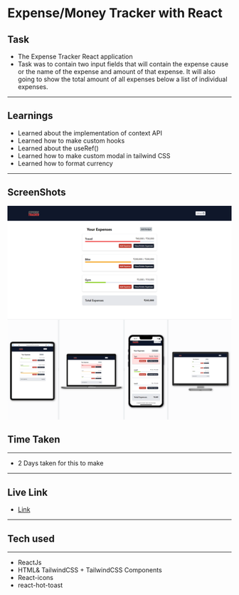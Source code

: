 # Expense/Money Tracker with React

## Task

- The Expense Tracker React application
- Task was to contain two input fields that will contain the expense cause or the name of the expense and amount of that expense. It will also going to show the total amount of all expenses below a list of individual expenses.

---

## Learnings

- Learned about the implementation of context API
- Learned how to make custom hooks
- Learned about the useRef()
- Learned how to make custom modal in tailwind CSS
- Learned how to format currency

---

## ScreenShots

![pic1](./src/images/ssone.png)
![pic2](./src/images/webres.png)

## Time Taken

---

- 2 Days taken for this to make

---

## Live Link

- [Link](https://expense-tracker-react-one.vercel.app/)

---

## Tech used

---

- ReactJs
- HTML& TailwindCSS + TailwindCSS Components
- React-icons
- react-hot-toast
